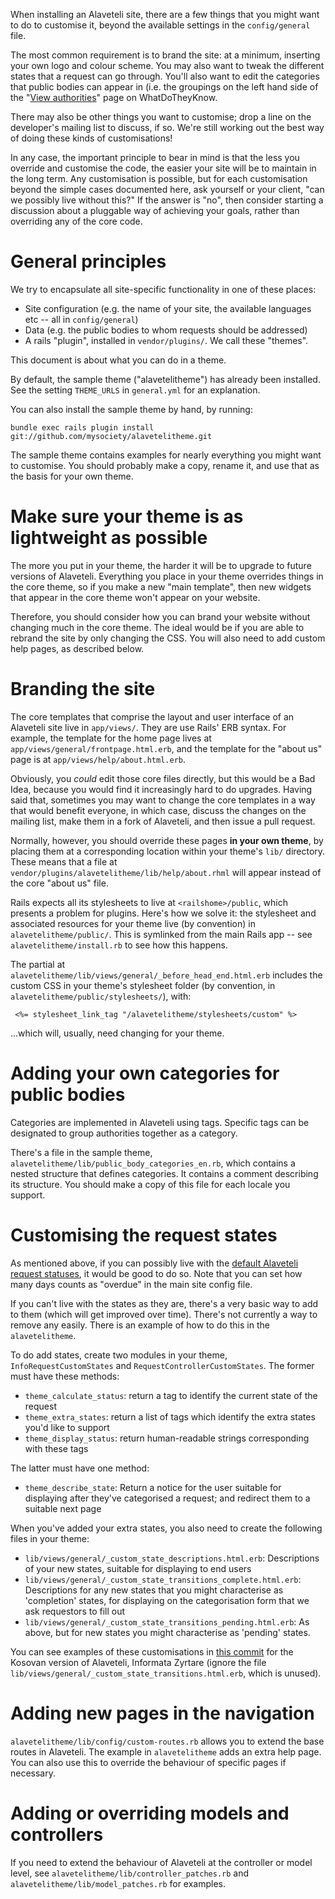 When installing an Alaveteli site, there are a few things that you
might want to do to customise it, beyond the available settings in the
`config/general` file.

The most common requirement is to brand the site: at a minimum,
inserting your own logo and colour scheme.  You may also want to tweak
the different states that a request can go through.  You'll also want
to edit the categories that public bodies can appear in (i.e. the
groupings on the left hand side of the
"[View authorities](http://www.whatdotheyknow.com/body/list/all)" page
on WhatDoTheyKnow.

There may also be other things you want to customise; drop a line on
the developer's mailing list to discuss, if so.  We're still working
out the best way of doing these kinds of customisations!

In any case, the important principle to bear in mind is that the less
you override and customise the code, the easier your site will be to
maintain in the long term.  Any customisation is possible, but for
each customisation beyond the simple cases documented here, ask
yourself or your client, "can we possibly live without this?"  If the
answer is "no", then consider starting a discussion about a pluggable
way of achieving your goals, rather than overriding any of the core
code.

# General principles

We try to encapsulate all site-specific functionality in one of these
places:

* Site configuration (e.g. the name of your site, the available
  languages etc -- all in `config/general`)
* Data (e.g. the public bodies to whom requests should be addressed)
* A rails "plugin", installed in `vendor/plugins/`.  We call these
  "themes".

This document is about what you can do in a theme.

By default, the sample theme ("alavetelitheme") has already been
installed.  See the setting `THEME_URLS` in `general.yml` for an
explanation.

You can also install the sample theme by hand, by running:

    bundle exec rails plugin install git://github.com/mysociety/alavetelitheme.git

The sample theme contains examples for nearly everything you might
want to customise.  You should probably make a copy, rename it, and
use that as the basis for your own theme.

# Make sure your theme is as lightweight as possible

The more you put in your theme, the harder it will be to upgrade to
future versions of Alaveteli.  Everything you place in your theme
overrides things in the core theme, so if you make a new "main
template", then new widgets that appear in the core theme won't appear
on your website.

Therefore, you should consider how you can brand your website without
changing much in the core theme.  The ideal would be if you are able
to rebrand the site by only changing the CSS.  You will also need to
add custom help pages, as described below.

# Branding the site

The core templates that comprise the layout and user interface of an
Alaveteli site live in `app/views/`.  They are use Rails' ERB syntax.
For example, the template for the home page lives at
`app/views/general/frontpage.html.erb`, and the template for the "about
us" page is at `app/views/help/about.html.erb`.

Obviously, you *could* edit those core files directly, but this would
be a Bad Idea, because you would find it increasingly hard to do
upgrades.  Having said that, sometimes you may want to change the core
templates in a way that would benefit everyone, in which case, discuss
the changes on the mailing list, make them in a fork of Alaveteli, and
then issue a pull request.

Normally, however, you should override these pages **in your own
theme**, by placing them at a corresponding location within your
theme's `lib/` directory.  These means that a file at
`vendor/plugins/alavetelitheme/lib/help/about.rhml` will appear
instead of the core "about us" file.

Rails expects all its stylesheets to live at `<railshome>/public`,
which presents a problem for plugins.  Here's how we solve it: the
stylesheet and associated resources for your theme live (by
convention) in `alavetelitheme/public/`.  This is symlinked from
the main Rails app -- see `alavetelitheme/install.rb` to see how this
happens.

The partial at
`alavetelitheme/lib/views/general/_before_head_end.html.erb` includes the
custom CSS in your theme's stylesheet folder (by convention, in
`alavetelitheme/public/stylesheets/`), with:

     <%= stylesheet_link_tag "/alavetelitheme/stylesheets/custom" %>

...which will, usually, need changing for your theme.

# Adding your own categories for public bodies

Categories are implemented in Alaveteli using tags.  Specific tags can
be designated to group authorities together as a category.

There's a file in the sample theme,
`alavetelitheme/lib/public_body_categories_en.rb`, which contains a
nested structure that defines categories.  It contains a comment
describing its structure. You should make a copy of this file for each
locale you support.

# Customising the request states

As mentioned above, if you can possibly live with the
[default Alaveteli request statuses](https://github.com/mysociety/alaveteli/wiki/Alaveteli's-request-statuses),
it would be good to do so.  Note that you can set how many days counts
as "overdue" in the main site config file.

If you can't live with the states as they are, there's a very basic
way to add to them (which will get improved over time).  There's not
currently a way to remove any easily.  There is an example of how to
do this in the `alavetelitheme`.

To do add states, create two modules in your theme,
`InfoRequestCustomStates` and `RequestControllerCustomStates`.  The
former must have these methods:

* `theme_calculate_status`: return a tag to identify the current state of the request
* `theme_extra_states`: return a list of tags which identify the extra states you'd like to support
* `theme_display_status`: return human-readable strings corresponding with these tags

The latter must have one method:

* `theme_describe_state`: Return a notice for the user suitable for
  displaying after they've categorised a request; and redirect them to
  a suitable next page

When you've added your extra states, you also need to create the following files in your theme:

* `lib/views/general/_custom_state_descriptions.html.erb`: Descriptions
  of your new states, suitable for displaying to end users
* `lib/views/general/_custom_state_transitions_complete.html.erb`:
  Descriptions for any new states that you might characterise as
  'completion' states, for displaying on the categorisation form that
  we ask requestors to fill out
* `lib/views/general/_custom_state_transitions_pending.html.erb`: As
  above, but for new states you might characterise as 'pending'
  states.

You can see examples of these customisations in
[this commit](https://github.com/sebbacon/informatazyrtare-theme/commit/2b240491237bd72415990399904361ce9bfa431d)
for the Kosovan version of Alaveteli, Informata Zyrtare (ignore the
file `lib/views/general/_custom_state_transitions.html.erb`, which is
unused).

# Adding new pages in the navigation

`alavetelitheme/lib/config/custom-routes.rb` allows you to extend the base routes in
Alaveteli.  The example in `alavetelitheme` adds an extra help page.
You can also use this to override the behaviour of specific pages if
necessary.

# Adding or overriding models and controllers

If you need to extend the behaviour of Alaveteli at the controller or model level, see `alavetelitheme/lib/controller_patches.rb` and `alavetelitheme/lib/model_patches.rb` for examples.
